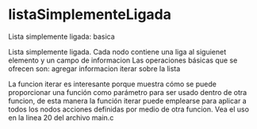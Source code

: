 # listaSimplementeLigada
Lista simplemente ligada: basica

Lista simplemente ligada. Cada nodo contiene una liga al siguienet elemento y un campo de informacion
Las operaciones básicas que se ofrecen son: agregar informacion iterar sobre la lista


La funcion iterar es interesante porque muestra cómo se puede proporcionar una función como parámetro para ser usado dentro de otra funcion, de esta manera la función iterar puede emplearse para aplicar a todos los nodos acciones definidas por medio de otra funcion. Vea el uso en la linea 20 del archivo main.c




